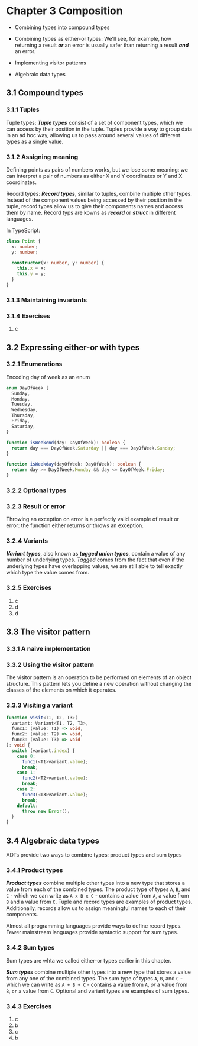 # Chapter 3 Composition

- Combining types into compound types
- Combining types as either-or types:
  We'll see, for example, how returning a result **_or_** an error is usually safer than returning a result **_and_** an error.

- Implementing visitor patterns
- Algebraic data types

## 3.1 Compound types

### 3.1.1 Tuples

Tuple types: **_Tuple types_** consist of a set of component types, which we can access by their position in the tuple. Tuples provide a way to group data in an ad hoc way, allowing us to pass around several values of different types as a single value.

### 3.1.2 Assigning meaning

Defining points as pairs of numbers works, but we lose some meaning: we can interpret a pair of numbers as either X and Y coordinates or Y and X coordinates.

Record types: **_Record types_**, similar to tuples, combine multiple other types. Instead of the component values being accessed by their position in the tuple, record types allow us to give their components names and access them by name. Record typs are kowns as **_record_** or **_struct_** in different languages.

In TypeScript:

```typescript
class Point {
  x: number;
  y: number;

  constructor(x: number, y: number) {
    this.x = x;
    this.y = y;
  }
}
```

### 3.1.3 Maintaining invariants

### 3.1.4 Exercises

1. c

## 3.2 Expressing either-or with types

### 3.2.1 Enumerations

Encoding day of week as an enum

```typescript
enum DayOfWeek {
  Sunday,
  Monday,
  Tuesday,
  Wednesday,
  Thursday,
  Friday,
  Saturday,
}

function isWeekend(day: DayOfWeek): boolean {
  return day === DayOfWeek.Saturday || day === DayOfWeek.Sunday;
}

function isWeekday(dayOfWeek: DayOfWeek): boolean {
  return day >= DayOfWeek.Monday && day <= DayOfWeek.Friday;
}
```

### 3.2.2 Optional types

### 3.2.3 Result or error

Throwing an exception on error is a perfectly valid example of result or error: the function either returns or throws an exception.

### 3.2.4 Variants

**_Variant types_**, also known as **_tagged union types_**, contain a value of any number of underlying types. _Tagged_ comes from the fact that even if the underlying types have overlapping values, we are still able to tell exactly which type the value comes from.

### 3.2.5 Exercises

1. c
2. d
3. d

## 3.3 The visitor pattern

### 3.3.1 A naive implementation

### 3.3.2 Using the visitor pattern

The visitor pattern is an operation to be performed on elements of an object structure. This pattern lets you define a new operation without changing the classes of the elements on which it operates.

### 3.3.3 Visiting a variant

```ts
function visit<T1, T2, T3>(
  variant: Variant<T1, T2, T3>,
  func1: (value: T1) => void,
  func2: (value: T2) => void,
  func3: (value: T3) => void
): void {
  switch (variant.index) {
    case 0:
      func1(<T1>variant.value);
      break;
    case 1:
      func2(<T2>variant.value);
      break;
    case 2:
      func3(<T3>variant.value);
      break;
    default:
      throw new Error();
  }
}
```

## 3.4 Algebraic data types

ADTs provide two ways to combine types: product types and sum types

### 3.4.1 Product types

**_Product types_** combine multiple other types into a new type that stores a value from each of the combined types. The product type of types `A`, `B`, and `C` - which we can write as `A x B x C` - contains a value from `A`, a value from `B` and a value from `C`. Tuple and record types are examples of product types. Additionally, records allow us to assign meaningful names to each of their components.

Almost all programming languages provide ways to define record types. Fewer mainstream languages provide syntactic support for sum types.

### 3.4.2 Sum types

Sum types are whta we called either-or types earlier in this chapter.

**_Sum types_** combine multiple other types into a new type that stores a value from any one of the combined types. The sum type of types `A`, `B`, and `C` - which we can write as `A + B + C` - contains a value from `A`, _or_ a value from `B`, `or` a value from `C`. Optional and variant types are examples of sum types.

### 3.4.3 Exercises

1. c
2. b
3. c
4. b

